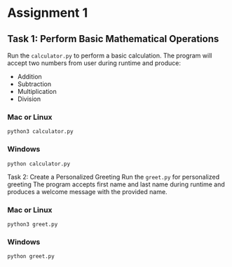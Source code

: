 # Assignment 1

## Task 1: Perform Basic Mathematical Operations
Run the `calculator.py` to perform a basic calculation.
The program will accept two numbers from user during runtime and produce:
- Addition
- Subtraction
- Multiplication
- Division

### Mac or Linux
`python3 calculator.py`

### Windows
`python calculator.py`

Task 2: Create a Personalized Greeting
Run the `greet.py` for personalized greeting
The program accepts first name and last name during runtime and produces a welcome message with the provided name.

### Mac or Linux
`python3 greet.py`

### Windows
`python greet.py` 
